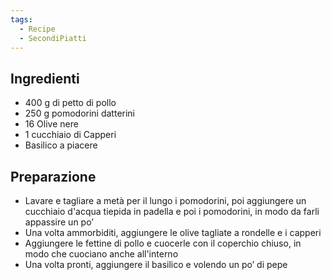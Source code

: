 ```yaml
---
tags:
  - Recipe
  - SecondiPiatti
---
```

## Ingredienti

-   400 g di petto di pollo
-   250 g pomodorini datterini
-   16 Olive nere
-   1 cucchiaio di Capperi
-   Basilico a piacere

## Preparazione

-   Lavare e tagliare a metà per il lungo i pomodorini, poi aggiungere un cucchiaio d'acqua tiepida in padella e poi i pomodorini, in modo da farli appassire un po’
-   Una volta ammorbiditi, aggiungere le olive tagliate a rondelle e i capperi
-   Aggiungere le fettine di pollo e cuocerle con il coperchio chiuso, in modo che cuociano anche all'interno
-   Una volta pronti, aggiungere il basilico e volendo un po’ di pepe